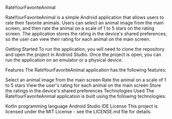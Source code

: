 RateYourFavoriteAnimal

RateYourFavoriteAnimal is a simple Android application that allows users to rate their favorite animals. 
Users can select an animal image from the main screen, and then rate the animal on a scale of 1 to 5 stars on the rating screen. 
The application stores the rating in the device's shared preferences, so the user can view their rating for each animal on the main screen.

Getting Started
To run the application, you will need to clone the repository and open the project in Android Studio. Once the project is open, 
you can run the application on an emulator or a physical device.

Features
The RateYourFavoriteAnimal application has the following features:

Select an animal image from the main screen
Rate the animal on a scale of 1 to 5 stars
View the user's rating for each animal on the main screen
Store the ratings in the device's shared preferences
Technologies Used
The RateYourFavoriteAnimal application is built using the following technologies:

Kotlin programming language
Android Studio IDE
License
This project is licensed under the MIT License - see the LICENSE.md file for details.
